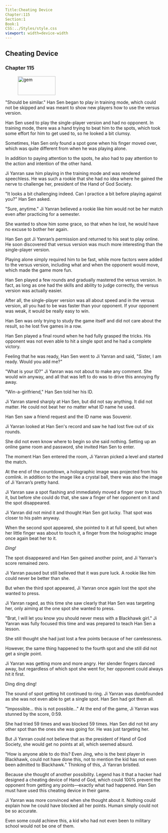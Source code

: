 ```yaml
---
Title:Cheating Device 
Chapter:115 
Section:1 
Book:1 
CSS:../Styles/style.css 
viewport: width=device-width
---
```

  
## Cheating Device
### Chapter 115
  
<figure>
	<img src="../Images/gem.gif" alt="gem" id="gem" width="120" height="60" />
</figure>
  

  
"Should be similar." Han Sen began to play in training mode, which could not be skipped and was meant to show new players how to use the versus version.

Han Sen used to play the single-player version and had no opponent. In training mode, there was a hand trying to beat him to the spots, which took some effort for him to get used to, so he looked a bit clumsy.

Sometimes, Han Sen only found a spot gone when his finger moved over, which was quite different from when he was playing alone.

In addition to paying attention to the spots, he also had to pay attention to the action and intention of the other hand.

Ji Yanran saw him playing in the training mode and was rendered speechless. He was such a rookie that she had no idea where he gained the nerve to challenge her, president of the Hand of God Society.

"It looks a bit challenging indeed. Can I practice a bit before playing against you?" Han Sen asked.

"Sure, anytime." Ji Yanran believed a rookie like him would not be her match even after practicing for a semester.

She wanted to show him some grace, so that when he lost, he would have no excuse to bother her again.

Han Sen got Ji Yanran’s permission and returned to his seat to play online. He soon discovered that versus version was much more interesting than the single-player version.

Playing alone simply required him to be fast, while more factors were added to the versus version, including what and when the opponent would move, which made the game more fun.

Han Sen played a few rounds and gradually mastered the versus version. In fact, as long as one had the skills and ability to judge correctly, the versus version was actually easier.

After all, the single-player version was all about speed and in the versus version, all you had to be was faster than your opponent. If your opponent was weak, it would be really easy to win.

Han Sen was only trying to study the game itself and did not care about the result, so he lost five games in a row.

Han Sen played a final round when he had fully grasped the tricks. His opponent was not even able to hit a single spot and he had a complete victory.

Feeling that he was ready, Han Sen went to Ji Yanran and said, "Sister, I am ready. Would you add me?"

"What is your ID?" Ji Yanran was not about to make any comment. She would win anyway, and all that was left to do was to drive this annoying fly away.

"Win-a-girlfriend," Han Sen told her his ID.

Ji Yanran stared sharply at Han Sen, but did not say anything. It did not matter. He could not beat her no matter what ID name he used.

Han Sen saw a friend request and the ID name was Souvenir.

Ji Yanran looked at Han Sen's record and saw he had lost five out of six rounds.

She did not even know where to begin so she said nothing. Setting up an online game room and password, she invited Han Sen to enter.

The moment Han Sen entered the room, Ji Yanran picked a level and started the match.

At the end of the countdown, a holographic image was projected from his comlink. in addition to the image like a crystal ball, there was also the image of Ji Yanran’s pretty hand.

Ji Yanran saw a spot flashing and immediately moved a finger over to touch it, but before she could do that, she saw a finger of her opponent on it and the spot disappeared.

Ji Yanran did not mind it and thought Han Sen got lucky. That spot was closer to his palm anyway.

When the second spot appeared, she pointed to it at full speed, but when her little finger was about to touch it, a finger from the holographic image once again beat her to it.

*Ding!*

The spot disappeared and Han Sen gained another point, and Ji Yanran's score remained zero.

Ji Yanran paused but still believed that it was pure luck. A rookie like him could never be better than she.

But when the third spot appeared, Ji Yanran once again lost the spot she wanted to press.

Ji Yanran raged, as this time she saw clearly that Han Sen was targeting her, only aiming at the one spot she wanted to press.

"Brat, I will let you know you should never mess with a Blackhawk girl." Ji Yanran was fully focused this time and was prepared to teach Han Sen a lesson.

She still thought she had just lost a few points because of her carelessness.

However, the same thing happened to the fourth spot and she still did not get a single point.

Ji Yanran was getting more and more angry. Her slender fingers danced away, but regardless of which spot she went for, her opponent could always hit it first.

Ding ding ding!

The sound of spot getting hit continued to ring. Ji Yanran was dumbfounded as she was not even able to get a single spot. Han Sen had got them all.

"Impossible... this is not possible..." At the end of the game, Ji Yanran was stunned by the score, 0:59.

She had tried 59 times and was blocked 59 times. Han Sen did not hit any other spot than the ones she was going for. He was just targeting her.

But Ji Yanran could not believe that as the president of Hand of God Society, she would get no points at all, which seemed absurd.

"How is anyone able to do this? Even Jing, who is the best player in Blackhawk, could not have done this, not to mention the kid has not even been admitted to Blackhawk." Thinking of this, Ji Yanran bristled.

Because she thought of another possibility. Legend has it that a hacker had designed a cheating device of Hand of God, which could 100% prevent the opponent from getting any points—exactly what had happened. Han Sen must have used this cheating device in their game.

Ji Yanran was more convinced when she thought about it. Nothing could explain how he could have blocked all her points. Human simply could not be so accurate.

Even some could achieve this, a kid who had not even been to military school would not be one of them.